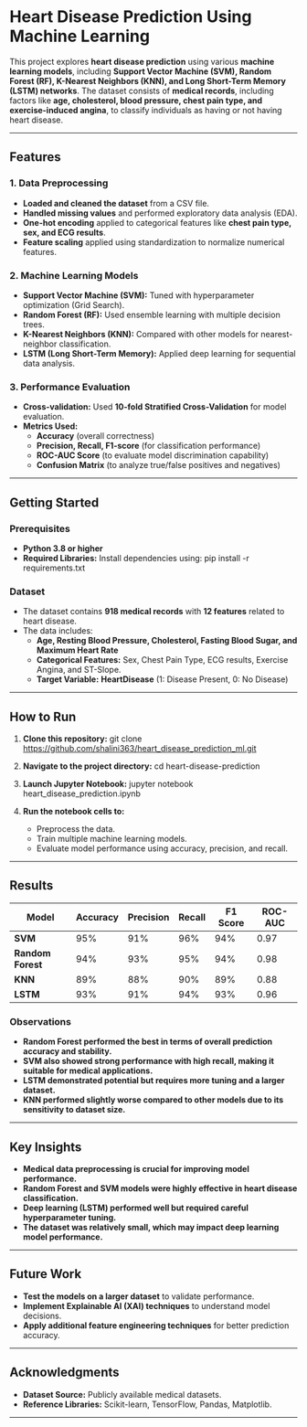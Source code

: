 # **Heart Disease Prediction Using Machine Learning**

This project explores **heart disease prediction** using various **machine learning models**, including **Support Vector Machine (SVM), Random Forest (RF), K-Nearest Neighbors (KNN), and Long Short-Term Memory (LSTM) networks**. The dataset consists of **medical records**, including factors like **age, cholesterol, blood pressure, chest pain type, and exercise-induced angina**, to classify individuals as having or not having heart disease.

---

## **Features**

### **1. Data Preprocessing**
- **Loaded and cleaned the dataset** from a CSV file.
- **Handled missing values** and performed exploratory data analysis (EDA).
- **One-hot encoding** applied to categorical features like **chest pain type, sex, and ECG results**.
- **Feature scaling** applied using standardization to normalize numerical features.

### **2. Machine Learning Models**
- **Support Vector Machine (SVM):** Tuned with hyperparameter optimization (Grid Search).
- **Random Forest (RF):** Used ensemble learning with multiple decision trees.
- **K-Nearest Neighbors (KNN):** Compared with other models for nearest-neighbor classification.
- **LSTM (Long Short-Term Memory):** Applied deep learning for sequential data analysis.

### **3. Performance Evaluation**
- **Cross-validation:** Used **10-fold Stratified Cross-Validation** for model evaluation.
- **Metrics Used:**
  - **Accuracy** (overall correctness)
  - **Precision, Recall, F1-score** (for classification performance)
  - **ROC-AUC Score** (to evaluate model discrimination capability)
  - **Confusion Matrix** (to analyze true/false positives and negatives)

---

## **Getting Started**

### **Prerequisites**
- **Python 3.8 or higher**
- **Required Libraries:** Install dependencies using: pip install -r requirements.txt

### **Dataset**
- The dataset contains **918 medical records** with **12 features** related to heart disease.
- The data includes:
  - **Age, Resting Blood Pressure, Cholesterol, Fasting Blood Sugar, and Maximum Heart Rate**
  - **Categorical Features:** Sex, Chest Pain Type, ECG results, Exercise Angina, and ST-Slope.
  - **Target Variable:** **HeartDisease** (1: Disease Present, 0: No Disease)

---

## **How to Run**

1. **Clone this repository:** git clone https://github.com/shalini363/heart_disease_prediction_ml.git
   
2. **Navigate to the project directory:** cd heart-disease-prediction
   

3. **Launch Jupyter Notebook:** jupyter notebook heart_disease_prediction.ipynb

4. **Run the notebook cells to:**
   - Preprocess the data.
   - Train multiple machine learning models.
   - Evaluate model performance using accuracy, precision, and recall.

---

## **Results**

| Model       | Accuracy | Precision | Recall | F1 Score | ROC-AUC |
|------------|----------|-----------|--------|----------|---------|
| **SVM**    | 95%      | 91%       | 96%    | 94%      | 0.97    |
| **Random Forest** | 94% | 93% | 95% | 94% | 0.98 |
| **KNN**    | 89%      | 88%       | 90%    | 89%      | 0.88    |
| **LSTM**   | 93%      | 91%       | 94%    | 93%      | 0.96    |

### **Observations**
- **Random Forest performed the best in terms of overall prediction accuracy and stability.**
- **SVM also showed strong performance with high recall, making it suitable for medical applications.**
- **LSTM demonstrated potential but requires more tuning and a larger dataset.**
- **KNN performed slightly worse compared to other models due to its sensitivity to dataset size.**

---

## **Key Insights**
- **Medical data preprocessing is crucial for improving model performance.**
- **Random Forest and SVM models were highly effective in heart disease classification.**
- **Deep learning (LSTM) performed well but required careful hyperparameter tuning.**
- **The dataset was relatively small, which may impact deep learning model performance.**

---

## **Future Work**
- **Test the models on a larger dataset** to validate performance.
- **Implement Explainable AI (XAI) techniques** to understand model decisions.
- **Apply additional feature engineering techniques** for better prediction accuracy.

---

## **Acknowledgments**
- **Dataset Source:** Publicly available medical datasets.
- **Reference Libraries:** Scikit-learn, TensorFlow, Pandas, Matplotlib.

---
